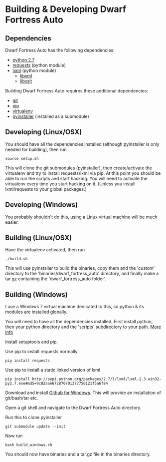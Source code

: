 # Building & Developing Dwarf Fortress Auto

## Dependencies

Dwarf Fortress Auto has the following dependencies:
- [python 2.7](http://www.python.org/)
- [requests](http://docs.python-requests.org/en/latest/index.html) (python module)
- [lxml](http://lxml.de/installation.html) (python module)
    - [libxml](http://xmlsoft.org/)
    - [libxslt](http://xmlsoft.org/)

Building Dwarf Fortress Auto requires these additional dependencies:
- [git](http://git-scm.com/)
- [pip](http://www.pip-installer.org/)
- [virtualenv](http://www.virtualenv.org/)
- [pyinstaller](http://www.pyinstaller.org/) (installed as a submodule)

## Developing (Linux/OSX)

You should have all the dependencies installed (although
pyinstaller is only needed for building), then run

    source setup.sh

This will clone the git submodules (pyinstaller), then
create/activate the virtualenv and try to install
requests/lxml via pip. At this point you should be able to
run the scripts and start hacking. You will need to activate
the virtualenv every time you start hacking on it. (Unless
you install lxml/requests to your global packages.)

## Developing (Windows)

You probably shouldn't do this, using a Linux virtual
machine will be much easier.

## Building (Linux/OSX)

Have the virtualenv activated, then run

    ./build.sh

This will use pyinstaller to build the binaries,
copy them and the 'custom' directory to the
'binaries/dwarf_fortress_auto' directory, and finally make a
tar.gz containing the 'dwarf_fortress_auto folder'.

## Building (Windows)

I use a Windows 7 virtual machine dedicated to this, so
python & its modules are installed globally.

You will need to have all the dependencies installed.
First install python, then your python directory and the 'scripts' subdirectory to your path.
[More info](http://stackoverflow.com/questions/6318156/adding-python-path-on-windows-7)

Install setuptools and pip.

Use pip to install requests normally.

    pip install requests

Use pip to install a static linked version of lxml

    pip install http://pypi.python.org/packages/2.7/l/lxml/lxml-2.3.win32-py2.7.exe#md5=9c02aae672870701377750121f5a6f84

Download and install [Github for Windows](http://windows.github.com/).
This will provide an installation of git/bash/tar etc.

Open a git shell and navigate to the Dwarf Fortress Auto directory.

Run this to clone pyinstaller

    git submodule update --init

Now run

    bash build_windows.sh

You should now have binaries and a tar.gz file in the binaries directory.
